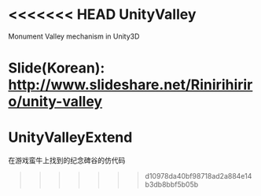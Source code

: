 <<<<<<< HEAD
UnityValley
===========

Monument Valley mechanism in Unity3D

Slide(Korean): http://www.slideshare.net/Rinirihiriro/unity-valley
=======
# UnityValleyExtend
在游戏蛮牛上找到的纪念碑谷的仿代码
>>>>>>> d10978da40bf98718ad2a884e14b3db8bbf5b05b
